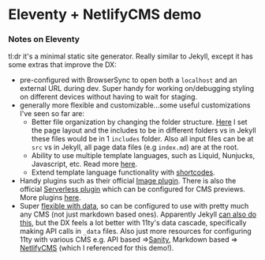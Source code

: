 # Eleventy + NetlifyCMS demo

### Notes on Eleventy

tl:dr it's a minimal static site generator. Really similar to Jekyll, except it has some extras that improve the DX:

- pre-configured with BrowserSync to open both a `localhost` and an external URL during dev. Super handy for working on/debugging styling on different devices without having to wait for staging.
- generally more flexible and customizable...some useful customizations I've seen so far are:
  - Better file organization by changing the folder structure. [Here](https://github.com/mikabusante/experiment-11ty-netlifycms/blob/e7fb2f69d7f3173403b82265fcf76bda7ecd9e51/.eleventy.js#L10-L11) I set the page layout and the includes to be in different folders vs in Jekyll these files would be in 1 `includes` folder. Also all input files can be at `src` vs in Jekyll, all page data files (e.g `index.md`) are at the root.
  - Ability to use multiple template languages, such as Liquid, Nunjucks, Javascript, etc. Read more [here](https://www.11ty.dev/docs/languages/).
  - Extend template language functionality with [shortcodes](https://www.11ty.dev/docs/shortcodes/).
- Handy plugins such as their official [Image plugin](https://www.11ty.dev/docs/plugins/image/). There is also the official [Serverless plugin](https://www.11ty.dev/docs/plugins/serverless/) which can be configured for CMS previews. More plugins [here](https://www.11ty.dev/docs/plugins/).
- Super [flexible with data](https://www.11ty.dev/docs/data/), so can be configured to use with pretty much any CMS (not just markdown based ones). Apparently Jekyll [can also do this](https://katiekodes.com/jekyll-api-headless-cms/), but the DX feels a lot better with 11ty's data cascade, specifically making API calls in `_data` files. Also just more resources for configuring 11ty with various CMS e.g. API based =>[Sanity](https://www.sanity.io/guides/how-to-get-started-with-the-11ty-eleventy-blog-starter), Markdown based => [NetlifyCMS](https://github.com/danurbanowicz/eleventy-netlify-boilerplate) (which I referenced for this demo!).
